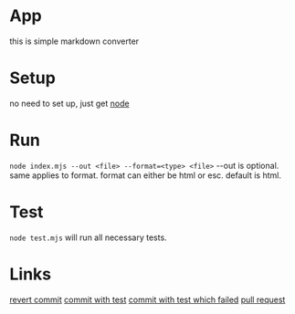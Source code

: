 # App
this is simple markdown converter

# Setup
no need to set up, just get [node](https://nodejs.org/)

# Run
`node index.mjs --out <file> --format=<type> <file>` --out is optional. same applies to format. format can either be html or esc. default is html.

# Test
`node test.mjs` will run all necessary tests.

# Links
[revert commit](https://github.com/daniilchubich/mtrpz-1-2/commit/1761dd2f610133d007b23da60bcf3fd84976f92f)
[commit with test](https://github.com/daniilchubich/mtrpz-1-2/commit/e72133440ba40ca56ac0b8881560408d4c3ccd7e)
[commit with test which failed](https://github.com/daniilchubich/mtrpz-1-2/commit/d13f5eb8e1aa0e34eaa2bb7c583d739ba6c0c7a3)
[pull request](https://github.com/daniilchubich/mtrpz-1-2/pull/1)
